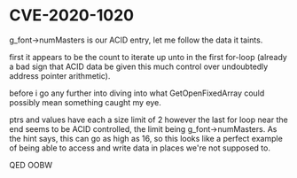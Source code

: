# CVE-2020-1020

g_font->numMasters is our ACID entry, let me follow the data it taints.

first it appears to be the count to iterate up unto in the first for-loop (already a bad sign that ACID data be given this much control over undoubtedly address pointer arithmetic).

before i go any further into diving into what GetOpenFixedArray could possibly mean something caught my eye. 

ptrs and values have each a size limit of 2 however the last for loop near the end seems to be ACID controlled, the limit being g_font->numMasters. As the hint says, this can go as high as 16, so this looks like a perfect example of being able to access and write data in places we're not supposed to. 

QED OOBW